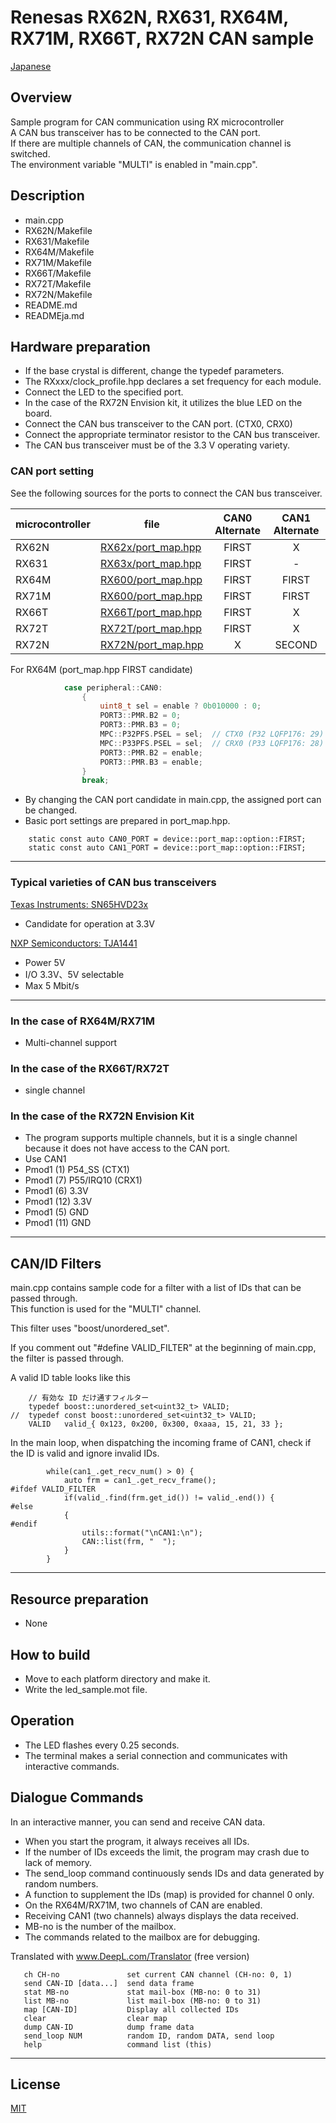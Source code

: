 Renesas RX62N, RX631, RX64M, RX71M, RX66T, RX72N CAN sample
=========

[Japanese](READMEja.md)
   
## Overview

Sample program for CAN communication using RX microcontroller   
A CAN bus transceiver has to be connected to the CAN port.   
If there are multiple channels of CAN, the communication channel is switched.   
The environment variable "MULTI" is enabled in "main.cpp".

## Description
- main.cpp
- RX62N/Makefile
- RX631/Makefile
- RX64M/Makefile
- RX71M/Makefile
- RX66T/Makefile
- RX72T/Makefile
- RX72N/Makefile
- README.md
- READMEja.md

## Hardware preparation

- If the base crystal is different, change the typedef parameters.
- The RXxxx/clock_profile.hpp declares a set frequency for each module.
- Connect the LED to the specified port.
- In the case of the RX72N Envision kit, it utilizes the blue LED on the board.
- Connect the CAN bus transceiver to the CAN port. (CTX0, CRX0)
- Connect the appropriate terminator resistor to the CAN bus transceiver.
- The CAN bus transceiver must be of the 3.3 V operating variety.
   
### CAN port setting

See the following sources for the ports to connect the CAN bus transceiver.

|microcontroller|file|CAN0 Alternate|CAN1 Alternate|
|-------|--------|:---:|:---:|
|RX62N  |[RX62x/port_map.hpp](../RX62x/port_map.hpp)|FIRST|X|
|RX631  |[RX63x/port_map.hpp](../RX63x/port_map.hpp)|FIRST|-|
|RX64M  |[RX600/port_map.hpp](../RX600/port_map.hpp)|FIRST|FIRST|
|RX71M  |[RX600/port_map.hpp](../RX600/port_map.hpp)|FIRST|FIRST|
|RX66T  |[RX66T/port_map.hpp](../RX66T/port_map.hpp)|FIRST|X|
|RX72T  |[RX72T/port_map.hpp](../RX72T/port_map.hpp)|FIRST|X|
|RX72N  |[RX72N/port_map.hpp](../RX72N/port_map.hpp)|X|SECOND|
   
For RX64M (port_map.hpp FIRST candidate)
```C++
            case peripheral::CAN0:
                {
                    uint8_t sel = enable ? 0b010000 : 0;
                    PORT3::PMR.B2 = 0;
                    PORT3::PMR.B3 = 0;
                    MPC::P32PFS.PSEL = sel;  // CTX0 (P32 LQFP176: 29)
                    MPC::P33PFS.PSEL = sel;  // CRX0 (P33 LQFP176: 28)
                    PORT3::PMR.B2 = enable;
                    PORT3::PMR.B3 = enable;
                }
                break;
```

- By changing the CAN port candidate in main.cpp, the assigned port can be changed.
- Basic port settings are prepared in port_map.hpp.

```
    static const auto CAN0_PORT = device::port_map::option::FIRST;
    static const auto CAN1_PORT = device::port_map::option::FIRST;
```

---

### Typical varieties of CAN bus transceivers

[Texas Instruments: SN65HVD23x](https://www.ti.com/lit/ds/symlink/sn65hvd234.pdf?ts=1604192672378&ref_url=https%253A%252F%252Fwww.google.com%252F)
- Candidate for operation at 3.3V

[NXP Semiconductors: TJA1441](https://www.nxp.com/docs/en/data-sheet/TJA1441.pdf)
- Power 5V
- I/O 3.3V、5V selectable
- Max 5 Mbit/s

---

### In the case of RX64M/RX71M

- Multi-channel support
   
### In the case of the RX66T/RX72T

- single channel

### In the case of the RX72N Envision Kit

- The program supports multiple channels, but it is a single channel because it does not have access to the CAN port.
- Use CAN1
- Pmod1  (1) P54_SS    (CTX1)
- Pmod1  (7) P55/IRQ10 (CRX1)
- Pmod1  (6) 3.3V
- Pmod1 (12) 3.3V
- Pmod1  (5) GND
- Pmod1 (11) GND

---

## CAN/ID Filters

main.cpp contains sample code for a filter with a list of IDs that can be passed through.   
This function is used for the "MULTI" channel.   
   
This filter uses "boost/unordered_set".   
   
If you comment out "#define VALID_FILTER" at the beginning of main.cpp, the filter is passed through.   
   
A valid ID table looks like this   

```
	// 有効な ID だけ通すフィルター
	typedef boost::unordered_set<uint32_t> VALID;
//	typedef const boost::unordered_set<uint32_t> VALID;
	VALID	valid_{ 0x123, 0x200, 0x300, 0xaaa, 15, 21, 33 };
```
   
In the main loop, when dispatching the incoming frame of CAN1, check if the ID is valid and ignore invalid IDs.
   
```
		while(can1_.get_recv_num() > 0) {
			auto frm = can1_.get_recv_frame();
#ifdef VALID_FILTER
			if(valid_.find(frm.get_id()) != valid_.end()) {
#else
			{
#endif
				utils::format("\nCAN1:\n");
				CAN::list(frm, "  ");
			}
		}
```

---

## Resource preparation
- None
   
## How to build

- Move to each platform directory and make it.
- Write the led_sample.mot file.
   
## Operation

- The LED flashes every 0.25 seconds.
- The terminal makes a serial connection and communicates with interactive commands.
   
## Dialogue Commands

In an interactive manner, you can send and receive CAN data.

- When you start the program, it always receives all IDs.
- If the number of IDs exceeds the limit, the program may crash due to lack of memory.
- The send_loop command continuously sends IDs and data generated by random numbers.
- A function to supplement the IDs (map) is provided for channel 0 only.
- On the RX64M/RX71M, two channels of CAN are enabled.
- Receiving CAN1 (two channels) always displays the data received.
- MB-no is the number of the mailbox.
- The commands related to the mailbox are for debugging.

Translated with www.DeepL.com/Translator (free version)

 ```
    ch CH-no               set current CAN channel (CH-no: 0, 1)
    send CAN-ID [data...]  send data frame
    stat MB-no             stat mail-box (MB-no: 0 to 31)
    list MB-no             list mail-box (MB-no: 0 to 31)
    map [CAN-ID]           Display all collected IDs
    clear                  clear map
    dump CAN-ID            dump frame data
    send_loop NUM          random ID, random DATA, send loop
    help                   command list (this)
``` 
   
-----
   
License
----

[MIT](../LICENSE)
